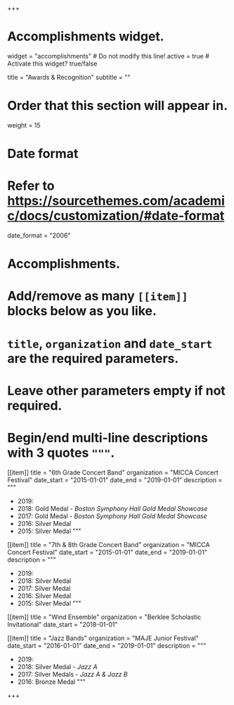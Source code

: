+++
# Accomplishments widget.
widget = "accomplishments"  # Do not modify this line!
active = true  # Activate this widget? true/false

title = "Awards & Recognition"
subtitle = ""

# Order that this section will appear in.
weight = 15

# Date format
#   Refer to https://sourcethemes.com/academic/docs/customization/#date-format
date_format = "2006"

# Accomplishments.
#   Add/remove as many `[[item]]` blocks below as you like.
#   `title`, `organization` and `date_start` are the required parameters.
#   Leave other parameters empty if not required.
#   Begin/end multi-line descriptions with 3 quotes `"""`.

[[item]]
  title = "6th Grade Concert Band"
  organization = "MICCA Concert Festival"
  date_start = "2015-01-01"
  date_end = "2019-01-01"
  description = """
  <br>

  - 2019:
  - 2018: Gold Medal - *Boston Symphony Hall Gold Medal Showcase*
  - 2017: Gold Medal - *Boston Symphony Hall Gold Medal Showcase*
  - 2016: Silver Medal
  - 2015: Silver Medal
  """

[[item]]
  title = "7th & 8th Grade Concert Band"
  organization = "MICCA Concert Festival"
  date_start = "2015-01-01"
  date_end = "2019-01-01"
  description = """
  <br>

  - 2019:
  - 2018: Silver Medal
  - 2017: Silver Medal
  - 2016: Silver Medal
  - 2015: Silver Medal
  """

[[item]]
  title = "Wind Ensemble"
  organization = "Berklee Scholastic Invitational"
  date_start = "2018-01-01"

[[item]]
  title = "Jazz Bands"
  organization = "MAJE Junior Festival"
  date_start = "2016-01-01"
  date_end = "2019-01-01"
  description = """
  <br>

  - 2019:
  - 2018: Silver Medal - *Jazz A*
  - 2017: Silver Medals - *Jazz A & Jazz B*
  - 2016: Bronze Medal
  """

+++
